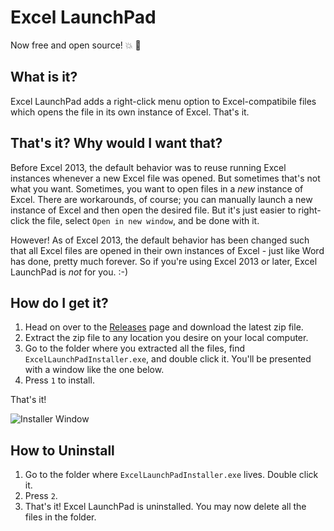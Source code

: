 # Excel LaunchPad
Now free and open source! :boom: :tada:

## What is it?
Excel LaunchPad adds a right-click menu option to Excel-compatibile files which opens the file in its own instance of Excel. That's it.  

## That's it? Why would I want that?
Before Excel 2013, the default behavior was to reuse running Excel instances whenever a new Excel file was opened. But sometimes that's not what you want. Sometimes, you want to open files in a *new* instance of Excel. There are workarounds, of course; you can manually launch a new instance of Excel and then open the desired file. But it's just easier to right-click the file, select `Open in new window`, and be done with it.

However! As of Excel 2013, the default behavior has been changed such that all Excel files are opened in their own instances of Excel - just like Word has done, pretty much forever. So if you're using Excel 2013 or later, Excel LaunchPad is *not* for you. :-)

## How do I get it?

1. Head on over to the [Releases][1] page and download the latest zip file.
2. Extract the zip file to any location you desire on your local computer.
3. Go to the folder where you extracted all the files, find `ExcelLaunchPadInstaller.exe`, and double click it. You'll be presented with a window like the one below.
4. Press `1` to install.

That's it!

![Installer Window][2]

## How to Uninstall
1. Go to the folder where `ExcelLaunchPadInstaller.exe` lives. Double click it.
2. Press `2`.
3. That's it! Excel LaunchPad is uninstalled. You may now delete all the files in the folder.

[1]: https://github.com/refactorsaurusrex/ExcelLaunchPad/releases
[2]: https://raw.githubusercontent.com/refactorsaurusrex/ExcelLaunchPad/master/Images/InstallerWindow.png
